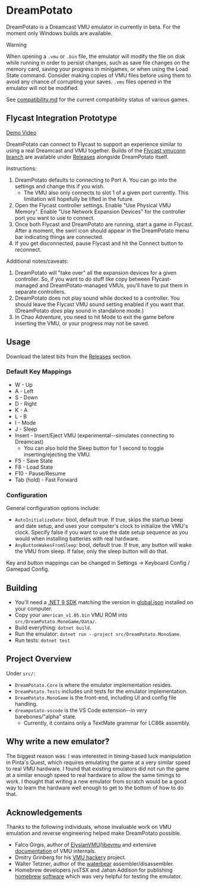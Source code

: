 # DreamPotato

DreamPotato is a Dreamcast VMU emulator in currently in beta. For the moment only Windows builds are available.

> [!WARNING]
> When opening a `.vmu` or `.bin` file, the emulator will modify the file on disk while running in order to persist changes, such as save file changes on the memory card, saving your progress in minigames, or when using the Load State command.
> Consider making copies of VMU files before using them to avoid any chance of corrupting your saves.
> `.vms` files opened in the emulator will not be modified.

See [compatibility.md](compatibility.md) for the current compatibility status of various games.

## Flycast Integration Prototype

[Demo Video](https://www.youtube.com/watch?v=EN8Y3UX_TDM)

DreamPotato can connect to Flycast to support an experience similar to using a real Dreamcast and VMU together. Builds of the [Flycast vmuconn branch](https://github.com/RikkiGibson/flycast/tree/vmuconn) are available under [Releases](https://github.com/RikkiGibson/DreamPotato/releases) alongside DreamPotato itself.

Instructions:
1) DreamPotato defaults to connecting to Port A. You can go into the settings and change this if you wish.
    - The VMU also only connects to slot 1 of a given port currently. This limitation will hopefully be lifted in the future.
2) Open the Flycast controller settings. Enable "Use Physical VMU Memory". Enable "Use Network Expansion Devices" for the controller port you want to use to connect.
3) Once both Flycast and DreamPotato are running, start a game in Flycast. After a moment, the swirl icon should appear in the DreamPotato menu bar indicating things are connected.
4) If you get disconnected, pause Flycast and hit the Connect button to reconnect.

Additional notes/caveats:
1) DreamPotato will "take over" all the expansion devices for a given controller. So, if you want to do stuff like copy between Flycast-managed and DreamPotato-managed VMUs, you'll have to put them in separate controllers.
2) DreamPotato does not play sound while docked to a controller. You should leave the Flycast VMU sound setting enabled if you want that. (DreamPotato *does* play sound in standalone mode.)
3) In Chao Adventure, you need to hit Mode to exit the game before inserting the VMU, or your progress may not be saved.

## Usage

Download the latest bits from the [Releases](https://github.com/RikkiGibson/DreamPotato/releases) section.

### Default Key Mappings
- W - Up
- A - Left
- S - Down
- D - Right
- K - A
- L - B
- I - Mode
- J - Sleep
- Insert - Insert/Eject VMU (experimental--simulates connecting to Dreamcast)
    - You can also hold the Sleep button for 1 second to toggle inserting/ejecting the VMU.
- F5 - Save State
- F8 - Load State
- F10 - Pause/Resume
- Tab (hold) - Fast Forward

### Configuration

General configuration options include:
- `AutoInitializeDate`: bool, default true. If true, skips the startup beep and date setup, and uses your computer's clock to initialize the VMU's clock. Specify false if you want to use the date setup sequence as you would when installing batteries with real hardware.
- `AnyButtonWakesFromSleep`: bool, default true. If true, any button will wake the VMU from sleep. If false, only the sleep button will do that.

Key and button mappings can be changed in Settings -> Keyboard Config / Gamepad Config.

## Building

- You'll need a [.NET 9 SDK](https://dotnet.microsoft.com/en-us/download/dotnet/9.0) matching the version in [global.json](./global.json) installed on your computer.
- Copy your `american_v1.05.bin` VMU ROM into `src/DreamPotato.MonoGame/Data/`.
- Build everything: `dotnet build`.
- Run the emulator: `dotnet run --project src/DreamPotato.MonoGame`.
- Run tests: `dotnet test`

## Project Overview

Under `src/`:
- `DreamPotato.Core` is where the emulator implementation resides.
- `DreamPotato.Tests` includes unit tests for the emulator implementation.
- `DreamPotato.MonoGame` is the front-end, including UI and config file handling.
- `dreampotato-vscode` is the VS Code extension--in *very* barebones/"alpha" state.
    - Currently, it contains only a TextMate grammar for LC86k assembly.

## Why write a new emulator?

The biggest reason was: I was interested in timing-based luck manipulation in Pinta's Quest, which requires emulating the game at a very similar speed to real VMU hardware. I found that existing emulators did not run the game at a similar enough speed to real hardware to allow the same timings to work. I thought that writing a new emulator from scratch would be a good way to learn the hardware well enough to get to the bottom of how to do that.

## Acknowledgements

Thanks to the following individuals, whose invaluable work on VMU emulation and reverse engineering helped make DreamPotato possible.

- Falco Girgis, author of [ElysianVMU](http://evmu.elysianshadows.com/)/[libevmu](https://github.com/gyrovorbis/libevmu) and extensive [documentation](https://vmu.elysianshadows.com/index.html) of VMU internals.
- Dmitry Grinberg for his [VMU hackery](https://dmitry.gr/index.php?r=05.Projects&proj=25.%20VMU%20Hacking) project.
- Walter Tetzner, author of the [waterbear](https://github.com/wtetzner/waterbear) assembler/disassembler.
- Homebrew developers jvsTSX and Jahan Addison for publishing [homebrew](https://github.com/jvsTSX/VMU-MISC-CODE) [software](https://github.com/jahan-addison/snake) which was very helpful for testing the emulator.
